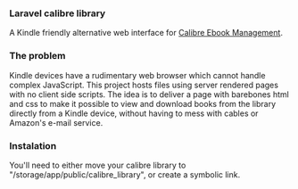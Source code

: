 ### Laravel calibre library
A Kindle friendly alternative web interface for [Calibre Ebook Management](https://calibre-ebook.com/).

### The problem
Kindle devices have a rudimentary web browser which cannot handle complex JavaScript. This project hosts files using server rendered pages with no client side scripts. The idea is to deliver a page with barebones html and css to make it possible to view and download books from the library directly from a Kindle device, without having to mess with cables or Amazon's e-mail service.

### Instalation
You'll need to either move your calibre library to "/storage/app/public/calibre_library", or create a symbolic link.